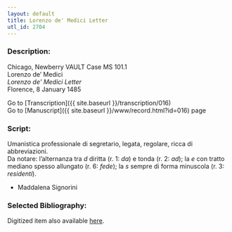 ```yaml
---
layout: default
title: Lorenzo de' Medici Letter
utl_id: 2704
---
```


###  Description:

Chicago, Newberry VAULT Case MS 101.1<br>
Lorenzo de’ Medici<br>
_Lorenzo de' Medici Letter_<br>
Florence, 8 January 1485

Go to [Transcription]({{ site.baseurl }}/transcription/016)<br>
Go to [Manuscript]({{ site.baseurl }}/www/record.html?id=016) page 

###  Script:

Umanistica professionale di segretario, legata, regolare, ricca di abbreviazioni.<br>
Da notare: l’alternanza tra _d_ diritta (r. 1: _da_) e tonda (r. 2: _ad_); la _e_ con tratto mediano spesso allungato (r. 6: _fede_); la _s_ sempre di forma minuscola (r. 3: _residenti_).<br>
- Maddalena Signorini

###  Selected Bibliography:

Digitized item also available [here](http://collections.carli.illinois.edu/cdm/ref/collection/nby_dig/id/21396).

